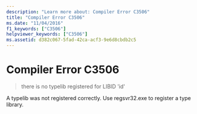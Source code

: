 ```yaml
---
description: "Learn more about: Compiler Error C3506"
title: "Compiler Error C3506"
ms.date: "11/04/2016"
f1_keywords: ["C3506"]
helpviewer_keywords: ["C3506"]
ms.assetid: d382c067-5fad-42ca-acf3-9e6d8cbdb2c5
---
```

# Compiler Error C3506

> there is no typelib registered for LIBID 'id'

A typelib was not registered correctly. Use regsvr32.exe to register a type library.
